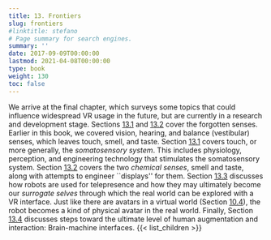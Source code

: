 ```yaml
---
title: 13. Frontiers
slug: frontiers
#linktitle: stefano
# Page summary for search engines.
summary: ''
date: 2017-09-09T00:00:00
lastmod: 2021-04-08T00:00:00
type: book
weight: 130
toc: false
---
```


We arrive at the final chapter, which surveys some topics that could influence widespread VR usage in the future, but are currently in a research and development stage. Sections [13.1](http://lavalle.pl/vr/node435.htmlnode436.html#sec:haptics) and [13.2](http://lavalle.pl/vr/node435.htmlnode445.html#sec:smell) cover the forgotten senses. Earlier in this book, we covered vision, hearing, and balance (vestibular) senses, which leaves touch, smell, and taste. Section [13.1](http://lavalle.pl/vr/node435.htmlnode436.html#sec:haptics) covers touch, or more generally, the _somatosensory system_. This includes physiology, perception, and engineering technology that stimulates the somatosensory system. Section [13.2](http://lavalle.pl/vr/node435.htmlnode445.html#sec:smell) covers the two _chemical senses_, smell and taste, along with attempts to engineer \`\`displays'' for them. Section [13.3](http://lavalle.pl/vr/node435.htmlnode450.html#sec:robots) discusses how robots are used for telepresence and how they may ultimately become our _surrogate selves_ through which the real world can be explored with a VR interface. Just like there are avatars in a virtual world (Section [10.4](http://lavalle.pl/vr/node435.htmlnode331.html#sec:social)), the robot becomes a kind of physical avatar in the real world. Finally, Section [13.4](http://lavalle.pl/vr/node435.htmlnode458.html#sec:bmi) discusses steps toward the ultimate level of human augmentation and interaction: Brain-machine interfaces.
{{< list_children >}}